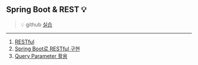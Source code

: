 ## Spring Boot & REST 💡
> 💡 github [실습](https://github.com/Jang2723/SpringBoot-Restful-Article-Comment)
---
1. [RESTful](1.RESTful.md)
2. [Spring Boot로 RESTful 구현](2.Spring_Boot로_RESTful_구현.md)
3. [Query Parameter 활용](3.Query_Parameter_활용.md)